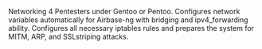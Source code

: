 Networking 4 Pentesters under Gentoo or Pentoo. Configures network variables automatically for Airbase-ng with bridging and ipv4_forwarding ability. Configures all necessary iptables rules and prepares the system for MITM, ARP, and SSLstriping attacks.